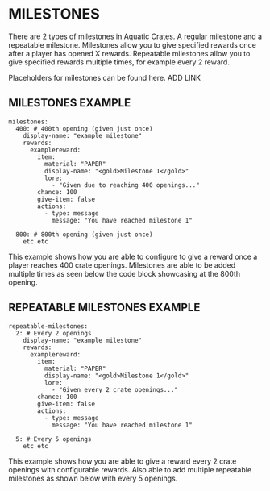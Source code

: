 # MILESTONES

There are 2 types of milestones in Aquatic Crates. A regular milestone and a repeatable milestone. Milestones allow you to give specified rewards once after a player has opened X rewards. Repeatable milestones allow you to give specified rewards multiple times, for example every 2 reward.

Placeholders for milestones can be found here. ADD LINK

## MILESTONES EXAMPLE

```
milestones:
  400: # 400th opening (given just once)
    display-name: "example milestone"
    rewards:
      examplereward:
        item:
          material: "PAPER"
          display-name: "<gold>Milestone 1</gold>"
          lore:
            - "Given due to reaching 400 openings..."
        chance: 100
        give-item: false
        actions: 
          - type: message
            message: "You have reached milestone 1"

  800: # 800th opening (given just once)
    etc etc
```

This example shows how you are able to configure to give a reward once a player reaches 400 crate openings. Milestones are able to be added multiple times as seen below the code block showcasing at the 800th opening. 

## REPEATABLE MILESTONES EXAMPLE

```
repeatable-milestones:
  2: # Every 2 openings
    display-name: "example milestone"
    rewards:
      examplereward:
        item:
          material: "PAPER"
          display-name: "<gold>Milestone 1</gold>"
          lore:
            - "Given every 2 crate openings..."
        chance: 100
        give-item: false
        actions: 
          - type: message
            message: "You have reached milestone 1"

  5: # Every 5 openings
    etc etc
```

This example shows how you are able to give a reward every 2 crate openings with configurable rewards. Also able to add multiple repeatable milestones as shown below with every 5 openings.